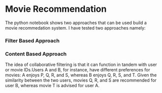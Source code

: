 # Movie Recommendation
The python notebook shows two approaches that can be used build a movie recommedation system.
I have tested two approaches namely:
### Filter Based Approach

### Content Based Approach
The idea of collaborative filtering is that it can function in tandem with user or movie IDs.Users A and B, for instance, have different preferences for movies: A enjoys P, Q, R, and S, whereas B enjoys Q, R, S, and T. Given the similarity between the two users, movies Q, R, and S are recommended for user B, whereas movie T is advised for user A.
